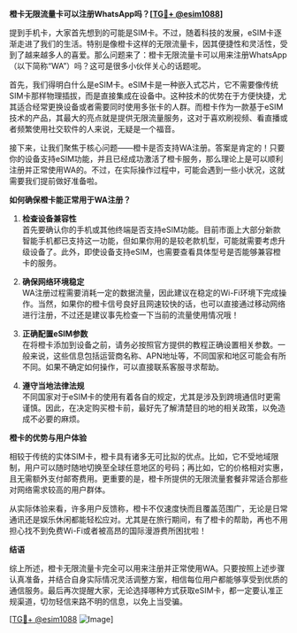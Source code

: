 **橙卡无限流量卡可以注册WhatsApp吗？[[TG💪+ @esim1088](https://t.me/s/esim1088)]**

提到手机卡，大家首先想到的可能是SIM卡。不过，随着科技的发展，eSIM卡逐渐走进了我们的生活。特别是像橙卡这样的无限流量卡，因其便捷性和灵活性，受到了越来越多人的喜爱。那么问题来了：橙卡无限流量卡可以用来注册WhatsApp（以下简称“WA”）吗？这可是很多小伙伴关心的话题呢。

首先，我们得明白什么是eSIM卡。eSIM卡是一种嵌入式芯片，它不需要像传统SIM卡那样物理插拔，而是直接集成在设备中。这种技术的优势在于方便快捷，尤其适合经常更换设备或者需要同时使用多张卡的人群。而橙卡作为一款基于eSIM技术的产品，其最大的亮点就是提供无限流量服务，这对于喜欢刷视频、看直播或者频繁使用社交软件的人来说，无疑是一个福音。

接下来，让我们聚焦于核心问题——橙卡是否支持WA注册。答案是肯定的！只要你的设备支持eSIM功能，并且已经成功激活了橙卡服务，那么理论上是可以顺利注册并正常使用WA的。不过，在实际操作过程中，可能会遇到一些小状况，这就需要我们提前做好准备啦。

**如何确保橙卡能正常用于WA注册？**

1. **检查设备兼容性**  
   首先要确认你的手机或其他终端是否支持eSIM功能。目前市面上大部分新款智能手机都已支持这一功能，但如果你用的是较老款机型，可能就需要考虑升级设备了。此外，即使设备支持eSIM，也需要查看具体型号是否能够兼容橙卡的服务。

2. **确保网络环境稳定**  
   WA注册过程需要消耗一定的数据流量，因此建议在稳定的Wi-Fi环境下完成操作。当然，如果你的橙卡信号良好且网速较快的话，也可以直接通过移动网络进行注册，不过还是建议事先检查一下当前的流量使用情况哦！

3. **正确配置eSIM参数**  
   在将橙卡添加到设备之前，请务必按照官方提供的教程正确设置相关参数。一般来说，这些信息包括运营商名称、APN地址等，不同国家和地区可能会有所不同。如果不确定如何操作，可以直接联系客服寻求帮助。

4. **遵守当地法律法规**  
   不同国家对于eSIM卡的使用有着各自的规定，尤其是涉及到跨境通信时更需谨慎。因此，在决定购买橙卡前，最好先了解清楚目的地的相关政策，以免造成不必要的麻烦。

**橙卡的优势与用户体验**

相较于传统的实体SIM卡，橙卡具有诸多无可比拟的优点。比如，它不受地域限制，用户可以随时随地切换至全球任意地区的号码；再比如，它的价格相对实惠，且无需额外支付邮寄费用。更重要的是，橙卡所提供的无限流量套餐非常适合那些对网络需求较高的用户群体。

从实际体验来看，许多用户反馈称，橙卡不仅速度快而且覆盖范围广，无论是日常通讯还是娱乐休闲都能轻松应对。尤其是在旅行期间，有了橙卡的帮助，再也不用担心找不到免费Wi-Fi或者被高昂的国际漫游费所困扰啦！

**结语**

综上所述，橙卡无限流量卡完全可以用来注册并正常使用WA。只要按照上述步骤认真准备，并结合自身实际情况灵活调整方案，相信每位用户都能够享受到优质的通信服务。最后再次提醒大家，无论选择哪种方式获取eSIM卡，都一定要认准正规渠道，切勿轻信来路不明的信息，以免上当受骗。

[[TG💪+ @esim1088](https://t.me/s/esim1088) ![Image](https://i.postimg.cc/4NQfJmqS/Snipaste-2025-05-13-00-14-12.png)]